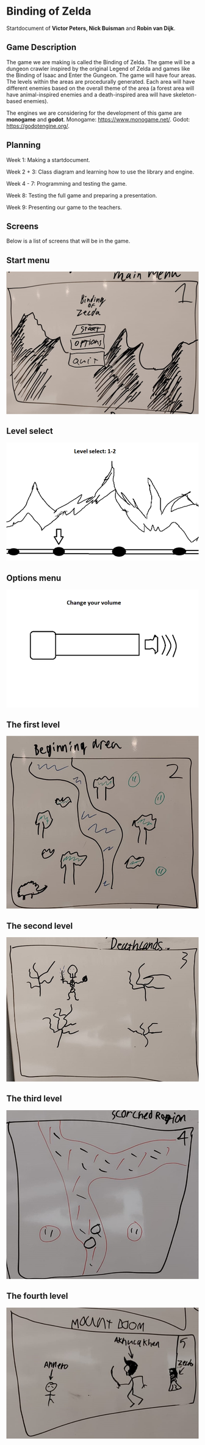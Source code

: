 # Binding of Zelda

Startdocument of **Victor Peters, Nick Buisman** and **Robin van Dijk**.

## Game Description

The game we are making is called the Binding of Zelda. The game will be a dungeon crawler inspired by the original Legend of Zelda and games like the Binding of Isaac and Enter the Gungeon. The game will have four areas. The levels within the areas are procedurally generated. Each area will have different enemies based on the overall theme of the area (a forest area will have animal-inspired enemies and a death-inspired area will have skeleton-based enemies).

The engines we are considering for the development of this game are **monogame** and **godot**.
Monogame: https://www.monogame.net/.
Godot: https://godotengine.org/.

## Planning

Week 1: Making a startdocument.

Week 2 + 3: Class diagram and learning how to use the library and engine.

Week 4 - 7: Programming and testing the game.

Week 8: Testing the full game and preparing a presentation.

Week 9: Presenting our game to the teachers.

## Screens
Below is a list of screens that will be in the game.

## Start menu
![mainmenu](screens/mainmenu.jpeg)

## Level select
![LevelSelect](screens/LevelSelect.png)

## Options menu
![optionsmenu](screens/optionsmenu.png)

## The first level
![beginningarea](screens/beginningarea.jpeg)

## The second level
![deathlands](screens/deathlands.jpeg)

## The third level
![scorchedregion](screens/scorchedregion.jpeg)

## The fourth level
![mountdoom](screens/mountdoom.jpeg)

